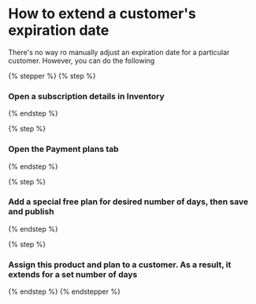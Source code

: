 # How to extend a customer's expiration date

There's no way ro manually adjust an expiration date for a particular customer. However, you can do the following

{% stepper %}
{% step %}
### Open a subscription details in Inventory


{% endstep %}

{% step %}
### Open the Payment plans tab


{% endstep %}

{% step %}
### Add a special free plan for desired number of days, then save and publish


{% endstep %}

{% step %}
### Assign this product and plan to a customer. As a result, it extends for a set number of days


{% endstep %}
{% endstepper %}

